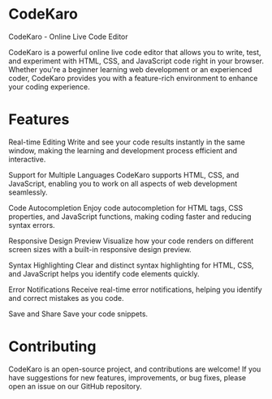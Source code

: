 # CodeKaro

CodeKaro - Online Live Code Editor

CodeKaro is a powerful online live code editor that allows you to write, test, and experiment with HTML, CSS, and JavaScript code right in your browser. Whether you're a beginner learning web development or an experienced coder, CodeKaro provides you with a feature-rich environment to enhance your coding experience.

# Features

Real-time Editing 
Write and see your code results instantly in the same window, making the learning and development process efficient and interactive.

Support for Multiple Languages
CodeKaro supports HTML, CSS, and JavaScript, enabling you to work on all aspects of web development seamlessly.

Code Autocompletion
Enjoy code autocompletion for HTML tags, CSS properties, and JavaScript functions, making coding faster and reducing syntax errors.

Responsive Design Preview
Visualize how your code renders on different screen sizes with a built-in responsive design preview.

Syntax Highlighting
Clear and distinct syntax highlighting for HTML, CSS, and JavaScript helps you identify code elements quickly.

Error Notifications
Receive real-time error notifications, helping you identify and correct mistakes as you code.

Save and Share
Save your code snippets.

# Contributing
CodeKaro is an open-source project, and contributions are welcome! If you have suggestions for new features, improvements, or bug fixes, please open an issue on our GitHub repository.
